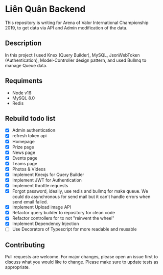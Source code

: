 # Liên Quân Backend

This repository is writing for Arena of Valor International Championship 2019, to get data via API and Admin modification of the data.

## Description

In this project I used Knex (Query Builder), MySQL, JsonWebToken (Authentication), Model-Controller design pattern, and used Bullmq to manage Queue data.

## Requiments

- Node v16
- MySQL 8.0
- Redis

## Rebuild todo list

- [x] Admin authentication
- [x] refresh token api
- [x] Homepage
- [x] Prize page
- [x] News page
- [x] Events page
- [x] Teams page
- [x] Photos & Videos
- [x] Implement Knexjs for Query Builder
- [x] Implement JWT for Authentication
- [x] Implement throttle requests
- [x] Forgot password, ideally, use redis and bullmq for make queue. We could do asynchronous for send mail but it can't handle errors when send email failed.
- [x] Implement Upload image API
- [x] Refactor query builder to repository for clean code
- [x] Refactor controllers for to not "reinvent the wheel"
- [x] Implement Dependency Injection
- [ ] Use Decorators of Typescript for more readable and reusable

## Contributing

Pull requests are welcome. For major changes, please open an issue first to discuss what you would like to change.
Please make sure to update tests as appropriate.
